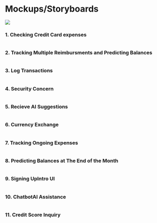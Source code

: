 # Mockups/Storyboards

![](.gitbook/assets/M2Mockup-01.jpg)

### 1. Checking Credit Card expenses
<figure><img src=".gitbook/assets/M2Mockup-01.jpg" alt=""><figcaption></figcaption></figure>

### 2. Tracking Multiple Reimbursments and Predicting Balances
<figure><img src=".gitbook/assets/M2Mockup-02.jpg" alt=""><figcaption></figcaption></figure>

### 3. Log Transactions
<figure><img src=".gitbook/assets/M2Mockup-03.jpg" alt=""><figcaption></figcaption></figure>

### 4. Security Concern
<figure><img src=".gitbook/assets/M2Mockup-04.jpg" alt=""><figcaption></figcaption></figure>

### 5. Recieve AI Suggestions
<figure><img src=".gitbook/assets/M2Mockup-05.jpg" alt=""><figcaption></figcaption></figure>

### 6. Currency Exchange
<figure><img src=".gitbook/assets/M2Mockup-06.jpg" alt=""><figcaption></figcaption></figure>

### 7. Tracking Ongoing Expenses
<figure><img src=".gitbook/assets/M2Mockup-07.jpg" alt=""><figcaption></figcaption></figure>

### 8. Predicting Balances at The End of the Month
<figure><img src=".gitbook/assets/M2Mockup-08.jpg" alt=""><figcaption></figcaption></figure>

### 9. Signing UpIntro UI
<figure><img src=".gitbook/assets/M2Mockup-09.jpg" alt=""><figcaption></figcaption></figure>

### 10. ChatbotAI Assistance
<figure><img src=".gitbook/assets/M2Mockup-10.jpg" alt=""><figcaption></figcaption></figure>

### 11. Credit Score Inquiry
<figure><img src=".gitbook/assets/M2Mockup-11.jpg" alt=""><figcaption></figcaption></figure>